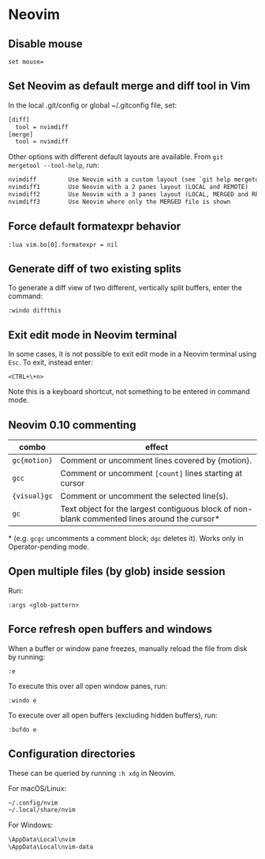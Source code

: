 # Neovim

## Disable mouse

```vim
set mouse=
```

## Set Neovim as default merge and diff tool in Vim

In the local .git/config or global ~/.gitconfig file, set:

```txt
[diff]
  tool = nvimdiff
[merge]
  tool = nvimdiff
```

Other options with different default layouts are available. From
`git mergetool --tool-help`, run:

```txt
nvimdiff         Use Neovim with a custom layout (see `git help mergetool`'s `BACKEND SPECIFIC HINTS` section)
nvimdiff1        Use Neovim with a 2 panes layout (LOCAL and REMOTE)
nvimdiff2        Use Neovim with a 3 panes layout (LOCAL, MERGED and REMOTE)
nvimdiff3        Use Neovim where only the MERGED file is shown
```

## Force default formatexpr behavior

```vim
:lua vim.bo[0].formatexpr = nil
```

## Generate diff of two existing splits

To generate a diff view of two different, vertically split buffers, enter the
command:

```vim
:windo diffthis
```

## Exit edit mode in Neovim terminal

In some cases, it is not possible to exit edit mode in a Neovim terminal using
`Esc`. To exit, instead enter:

```vim
<CTRL+\+n>
```

Note this is a keyboard shortcut, not something to be entered in command mode.

## Neovim 0.10 commenting

| combo        | effect                                                                                        |
| ------------ | --------------------------------------------------------------------------------------------- |
| `gc{motion}` | Comment or uncomment lines covered by {motion}.                                               |
| `gcc`        | Comment or uncomment `[count]` lines starting at cursor                                       |
| `{visual}gc` | Comment or uncomment the selected line(s).                                                    |
| `gc`         | Text object for the largest contiguous block of non-blank commented lines around the cursor\* |

\* (e.g. `gcgc` uncomments a comment block; `dgc` deletes it). Works only in
Operator-pending mode.

## Open multiple files (by glob) inside session

Run:

```vim
:args <glob-pattern>
```

## Force refresh open buffers and windows

When a buffer or window pane freezes, manually reload the file from disk by
running:

```vim
:e
```

To execute this over all open window panes, run:

```vim
:windo e
```

To execute over all open buffers (excluding hidden buffers), run:

```vim
:bufdo e
```

## Configuration directories

These can be queried by running `:h xdg` in Neovim.

For macOS/Linux:

```txt
~/.config/nvim
~/.local/share/nvim
```

For Windows:

```txt
\AppData\Local\nvim
\AppData\Local\nvim-data
```
